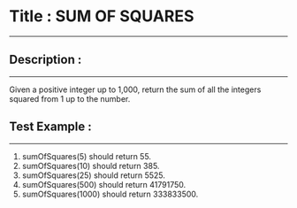 # Title : SUM OF SQUARES
---

## Description :
---
Given a positive integer up to 1,000, return the sum of all the integers squared from 1 up to the number.

## Test Example :
---
1. sumOfSquares(5) should return 55.
2. sumOfSquares(10) should return 385.
3. sumOfSquares(25) should return 5525.
4. sumOfSquares(500) should return 41791750.
5. sumOfSquares(1000) should return 333833500.